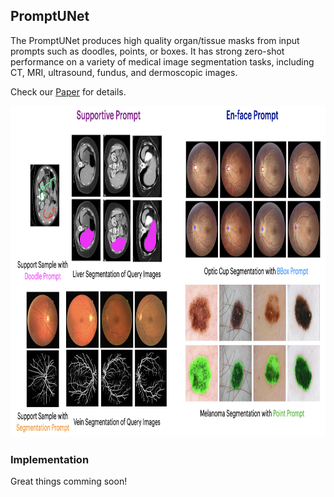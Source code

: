## PromptUNet

The PromptUNet produces high quality organ/tissue masks from input prompts such as doodles, points, or boxes. It has strong zero-shot performance on a variety of medical image segmentation tasks, including CT, MRI, ultrasound, fundus, and dermoscopic images.

Check our [Paper](https://arxiv.org/pdf/2305.10300v1.pdf) for details.

<img width="880" height="530" src="https://github.com/WuJunde/PromptUNet/blob/main/promptunet_show.png">

### Implementation

<!-- The code will be released 🔓... not very soon.
Because this project is involved in some commercial use, we are still discussing which parts can be released. 🤔
I am trying my best to release more details to the community, and if everything goes well, I will have an update before September. 📆
I know you're all excited to get your hands on the code, and I am too! 😄 Just bear with us a little longer. We're working hard to make sure that the code is released in a way that is both beneficial to the community and protects our commercial interests.
Thanks for your patience! 🙏-->

Great things comming soon!

